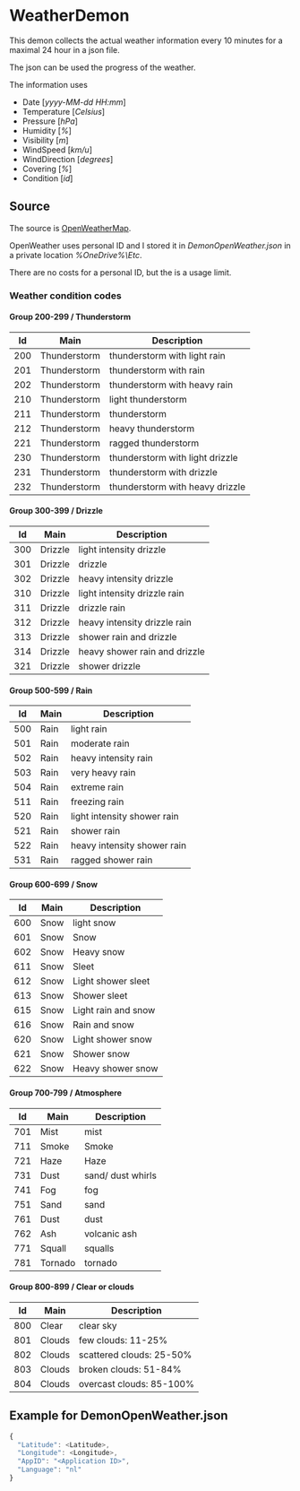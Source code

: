 # WeatherDemon

This demon collects the actual weather information every 
10 minutes for a maximal 24 hour in a json file.

The json can be used the progress of the weather.

The information uses

- Date [*yyyy-MM-dd HH:mm*]
- Temperature [*Celsius*]
- Pressure [*hPa*]
- Humidity [*%*]
- Visibility [*m*]
- WindSpeed [*km/u*]
- WindDirection [*degrees*]
- Covering [*%*]
- Condition [*id*]

## Source

The source is [OpenWeatherMap](https://openweathermap.org/).

OpenWeather uses personal ID and I stored it in 
*DemonOpenWeather.json* in a private location *%OneDrive%\\Etc*.

There are no costs for a personal ID, but the is a usage
limit.

### Weather condition codes

#### Group 200-299 / Thunderstorm

Id | Main | Description
---|---|---
200 | Thunderstorm | thunderstorm with light rain
201 | Thunderstorm | thunderstorm with rain
202 | Thunderstorm | thunderstorm with heavy rain
210 | Thunderstorm | light thunderstorm
211 | Thunderstorm | thunderstorm
212 | Thunderstorm | heavy thunderstorm
221 | Thunderstorm | ragged thunderstorm
230 | Thunderstorm | thunderstorm with light drizzle
231 | Thunderstorm | thunderstorm with drizzle
232 | Thunderstorm | thunderstorm with heavy drizzle

#### Group 300-399 / Drizzle

Id | Main | Description
---|---|---
300 | Drizzle | light intensity drizzle
301 | Drizzle | drizzle
302 | Drizzle | heavy intensity drizzle
310 | Drizzle | light intensity drizzle rain
311 | Drizzle | drizzle rain
312 | Drizzle | heavy intensity drizzle rain
313 | Drizzle | shower rain and drizzle
314 | Drizzle | heavy shower rain and drizzle
321 | Drizzle | shower drizzle

#### Group 500-599 / Rain

Id | Main | Description
---|---|---
500 | Rain | light rain
501 | Rain | moderate rain
502 | Rain | heavy intensity rain
503 | Rain | very heavy rain
504 | Rain | extreme rain
511 | Rain | freezing rain
520 | Rain | light intensity shower rain
521 | Rain | shower rain
522 | Rain | heavy intensity shower rain
531 | Rain | ragged shower rain

#### Group 600-699 / Snow

Id | Main | Description
---|---|---
600 | Snow | light snow
601 | Snow | Snow
602 | Snow | Heavy snow
611 | Snow | Sleet
612 | Snow | Light shower sleet
613 | Snow | Shower sleet
615 | Snow | Light rain and snow
616 | Snow | Rain and snow
620 | Snow | Light shower snow
621 | Snow | Shower snow
622 | Snow | Heavy shower snow

#### Group 700-799 / Atmosphere

Id | Main | Description
---|---|---
701 | Mist | mist
711 | Smoke | Smoke
721 | Haze | Haze
731 | Dust | sand/ dust whirls
741 | Fog | fog
751 | Sand | sand
761 | Dust | dust
762 | Ash | volcanic ash
771 | Squall | squalls
781 | Tornado | tornado

#### Group 800-899 / Clear or clouds

Id | Main | Description
---|---|---
800 | Clear | clear sky
801 | Clouds | few clouds: 11-25%
802 | Clouds | scattered clouds: 25-50%
803 | Clouds | broken clouds: 51-84%
804 | Clouds | overcast clouds: 85-100%


## Example for DemonOpenWeather.json

```javascript
{
  "Latitude": <Latitude>,
  "Longitude": <Longitude>,
  "AppID": "<Application ID>",
  "Language": "nl"
}
```
